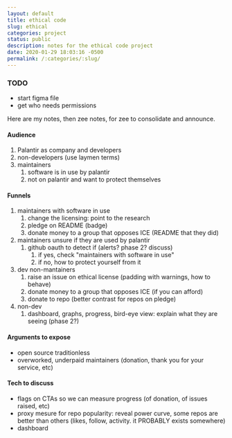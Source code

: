 ```yaml
---
layout: default
title: ethical code
slug: ethical
categories: project
status: public
description: notes for the ethical code project
date: 2020-01-29 18:03:16 -0500
permalink: /:categories/:slug/
---
```


### TODO

- start figma file
- get who needs permissions

Here are my notes, then zee notes, for zee to consolidate and announce.

#### Audience

1. Palantir as company and developers
2. non-developers (use laymen terms) 
3. maintainers 
   1. software is in use by palantir
   2. not on palantir and want to protect themselves

#### Funnels

1. maintainers with software in use
   1. change the licensing: point to the research
   2. pledge on README (badge)
   3. donate money to a group that opposes ICE (README that they did)
2. maintainers unsure if they are used by palantir
   1. github oauth to detect if (alerts? phase 2? discuss)
      1. if yes, check "maintainers with software in use"
      2. if no, how to protect yourself from it
3. dev non-mantainers
   1. raise an issue on ethical license (padding with warnings, how to behave)
   2. donate money to a group that opposes ICE (if you can afford)
   3. donate to repo (better contrast for repos on pledge)
4. non-dev
   1. dashboard, graphs, progress, bird-eye view: explain what they are seeing (phase 2?)

#### Arguments to expose

- open source traditionless
- overworked, underpaid maintainers (donation, thank you for your service, etc)

#### Tech to discuss 

- flags on CTAs so we can measure progress (of donation, of issues raised, etc)
- proxy mesure for repo popularity: reveal power curve, some repos are better than others (likes, follow, activity. it PROBABLY exists somewhere)
- dashboard
